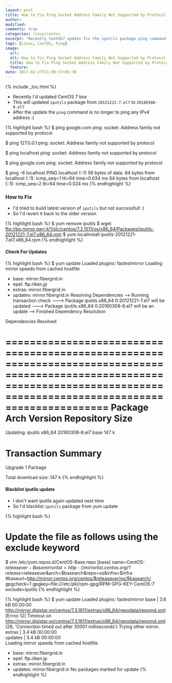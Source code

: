 ```yaml
---
layout: post
title: How to Fix Ping Socket Address Family Not Supported by Protocol
author:
modified:
comments: true
categories: linux/centos
excerpt: "Recently CentOS7 update fix the iputils package ping command, The ping command no longer works with IPv4 address"
tags: [Linux, CentOS, Ping]
image:
  url:
  alt: How to Fix Ping Socket Address Family Not Supported by Protocol
  title: How to Fix Ping Socket Address Family Not Supported by Protocol
  feature:
date: 2017-02-27T11:09:17+05:30
---
```



{% include _toc.html %}

* Recently I'd updated CentOS 7 box
* This will updated `iputils` package from `20121221-7.el7` to `20160308-8.el7`
* After the update the `ping` command is no longer to ping any IPv4 address :(

{% highlight bash %}
$ ping google.com
ping: socket: Address family not supported by protocol

$ ping 127.0.0.1
ping: socket: Address family not supported by protocol

$ ping localhost
ping: socket: Address family not supported by protocol

$ ping google.com
ping: socket: Address family not supported by protocol

$ ping -6 localhost
PING localhost (::1) 56 bytes of data.
64 bytes from localhost (::1): icmp_seq=1 ttl=64 time=0.034 ms
64 bytes from localhost (::1): icmp_seq=2 ttl=64 time=0.024 ms
{% endhighlight %}

### How to Fix
* I'd tried to build latest version of `iputils` but not successfull :(
* So I'd revert it back to the older version

{% highlight bash %}
$ yum remove iputils
$ wget ftp://bo.mirror.garr.it/1/slc/centos/7.2.1511/os/x86_64/Packages/iputils-20121221-7.el7.x86_64.rpm
$ yum localinstall iputils-20121221-7.el7.x86_64.rpm
{% endhighlight %}

#### Check For Updates

{% highlight bash %}
$  yum update
Loaded plugins: fastestmirror
Loading mirror speeds from cached hostfile
 * base: mirror.fibergrid.in
 * epel: ftp.riken.jp
 * extras: mirror.fibergrid.in
 * updates: mirror.fibergrid.in
Resolving Dependencies
--> Running transaction check
---> Package iputils.x86_64 0:20121221-7.el7 will be updated
---> Package iputils.x86_64 0:20160308-8.el7 will be an update
--> Finished Dependency Resolution

Dependencies Resolved

=============================================================================================================================================================================
 Package                                 Arch                                   Version                                           Repository                            Size
=============================================================================================================================================================================
Updating:
 iputils                                 x86_64                                 20160308-8.el7                                    base                                 147 k

Transaction Summary
=============================================================================================================================================================================
Upgrade  1 Package

Total download size: 147 k
{% endhighlight %}

#### Blacklist iputils update

* I don't want iputils again updated next time
* So I'd blacklist `iputils` package from yum update

{% highlight bash %}
# Update the file as follows using the exclude keyword
$ vim /etc/yum.repos.d/CentOS-Base.repo
[base]
name=CentOS-$releasever - Base
mirrorlist=http://mirrorlist.centos.org/?release=$releasever&arch=$basearch&repo=os&infra=$infra
#baseurl=http://mirror.centos.org/centos/$releasever/os/$basearch/
gpgcheck=1
gpgkey=file:///etc/pki/rpm-gpg/RPM-GPG-KEY-CentOS-7
exclude=iputils
{% endhighlight %}

{% highlight bash %}
$ yum update
Loaded plugins: fastestmirror
base                                                                                                                                                  | 3.6 kB  00:00:00     
http://mirror.digistar.vn/centos/7.3.1611/extras/x86_64/repodata/repomd.xml: [Errno 12] Timeout on http://mirror.digistar.vn/centos/7.3.1611/extras/x86_64/repodata/repomd.xml: (28, 'Connection timed out after 30001 milliseconds')
Trying other mirror.
extras                                                                                                                                                | 3.4 kB  00:00:00     
updates                                                                                                                                               | 3.4 kB  00:00:00     
Loading mirror speeds from cached hostfile
 * base: mirror.fibergrid.in
 * epel: ftp.riken.jp
 * extras: mirror.fibergrid.in
 * updates: mirror.fibergrid.in
No packages marked for update
{% endhighlight %}
